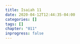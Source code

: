 ```yaml
---
title: Isaiah 11
date: 2020-04-12T12:44:35-04:00
categories: []
tags: []
chapter: "011"
inprogress: false
---
```



